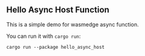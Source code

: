 ## Hello Async Host Function
This is a simple demo for wasmedge async function.

You can run it with `cargo run`:
```
cargo run --package hello_async_host
```